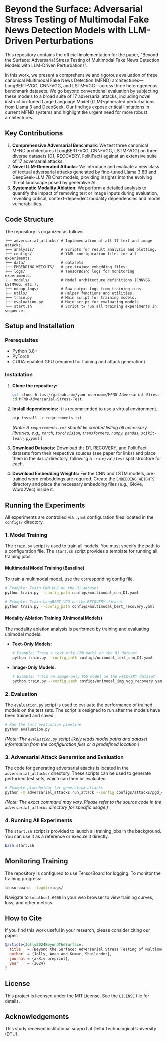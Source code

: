 # Beyond the Surface: Adversarial Stress Testing of Multimodal Fake News Detection Models with LLM-Driven Perturbations

This repository contains the official implementation for the paper, "Beyond the Surface: Adversarial Stress Testing of Multimodal Fake News Detection Models with LLM-Driven Perturbations".

In this work, we present a comprehensive and rigorous evaluation of three canonical Multimodal Fake News Detection (MFND) architectures—LongBERT-VGG, CNN-VGG, and LSTM-VGG—across three heterogeneous benchmark datasets. We go beyond conventional evaluation by subjecting these models to a broad suite of 17 adversarial attacks, including novel instruction-tuned Large Language Model (LLM)-generated perturbations from Llama 3 and DeepSeek. Our findings expose critical limitations in current MFND systems and highlight the urgent need for more robust architectures.

[](https://www.google.com/search?q=./FND3_paper_els__Aman_Jolly_Copy_-4.pdf)

## Key Contributions

1.  **Comprehensive Adversarial Benchmark**: We test three canonical MFND architectures (LongBERT-VGG, CNN-VGG, LSTM-VGG) on three diverse datasets (D1, RECOVERY, PolitiFact) against an extensive suite of 17 adversarial attacks.
2.  **Novel LLM-Generated Attacks**: We introduce and evaluate a new class of textual adversarial attacks generated by fine-tuned Llama 3 8B and DeepSeek-LLM 7B Chat models, providing insights into the evolving threat landscape posed by generative AI.
3.  **Systematic Modality Ablation**: We perform a detailed analysis to quantify the impact of removing text or image inputs during evaluation, revealing critical, context-dependent modality dependencies and model vulnerabilities.

## Code Structure

The repository is organized as follows:

```
├── adversarial_attacks/ # Implementation of all 17 text and image attacks.
├── analysis/            # Scripts for result analysis and plotting.
├── configs/             # YAML configuration files for all experiments.
├── data/                # datasets.
├── EMBEDDING_WEIGHTS/   # pre-trained embedding files.
├── logs/                # TensorBoard logs for monitoring experiments.
├── models/              # Model architecture definitions (CNNVGG, LSTMVGG, etc.).
├── nohup_logs/          # Raw output logs from training runs.
├── utils/               # Helper functions and utilities.
├── train.py             # Main script for training models.
├── evaluation.py        # Main script for evaluating models.
└── start.sh             # Script to run all training experiments in sequence.
```

## Setup and Installation

### Prerequisites

  * Python 3.8+
  * PyTorch
  * CUDA-enabled GPU (required for training and attack generation)

### Installation

1.  **Clone the repository:**

    ```bash
    git clone https://github.com/your-username/MFND-Adversarial-Stress-Test.git
    cd MFND-Adversarial-Stress-Test
    ```

2.  **Install dependencies:**
    It is recommended to use a virtual environment.

    ```bash
    pip install -r requirements.txt
    ```

    *(Note: A `requirements.txt` should be created listing all necessary libraries, e.g., `torch`, `torchvision`, `transformers`, `numpy`, `pandas`, `scikit-learn`, `pyyaml`.)*

3.  **Download Datasets:**
    Download the D1, RECOVERY, and PolitiFact datasets from their respective sources (see paper for links) and place them in the `data/` directory, following a `train/val/test` split structure for each.

4.  **Download Embedding Weights:**
    For the CNN and LSTM models, pre-trained word embeddings are required. Create the `EMBEDDING_WEIGHTS` directory and place the necessary embedding files (e.g., GloVe, Word2Vec) inside it.

## Running the Experiments

All experiments are controlled via `.yaml` configuration files located in the `configs/` directory.

### 1\. Model Training

The `train.py` script is used to train all models. You must specify the path to a configuration file. The `start.sh` script provides a template for running all training jobs.

#### Multimodal Model Training (Baseline)

To train a multimodal model, use the corresponding config file.

```bash
# Example: Train CNN-VGG on the D1 dataset
python train.py --config_path configs/multimodal_cnn_D1.yaml

# Example: Train LongBERT-VGG on the RECOVERY dataset
python train.py --config_path configs/multimodal_bert_recovery.yaml
```

#### Modality Ablation Training (Unimodal Models)

The modality ablation analysis is performed by training and evaluating unimodal models.

  * **Text-Only Models:**
    ```bash
    # Example: Train a text-only CNN model on the D1 dataset
    python train.py --config_path configs/unimodal_text_cnn_D1.yaml
    ```
  * **Image-Only Models:**
    ```bash
    # Example: Train an image-only VGG model on the RECOVERY dataset
    python train.py --config_path configs/unimodal_img_vgg_recovery.yaml
    ```

### 2\. Evaluation

The `evaluation.py` script is used to evaluate the performance of trained models on the test sets. The script is designed to run after the models have been trained and saved.

```bash
# Run the full evaluation pipeline
python evaluation.py
```

*(Note: The `evaluation.py` script likely reads model paths and dataset information from the configuration files or a predefined location.)*

### 3\. Adversarial Attack Generation and Evaluation

The code for generating adversarial attacks is located in the `adversarial_attacks/` directory. These scripts can be used to generate perturbed test sets, which can then be evaluated.

```bash
# Example placeholder for generating attacks
python -m adversarial_attacks.run_attack --config configs/attacks/pgd_cnn_d1.yaml
```

*(Note: The exact command may vary. Please refer to the source code in the `adversarial_attacks` directory for specific usage.)*

### 4\. Running All Experiments

The `start.sh` script is provided to launch all training jobs in the background. You can use it as a reference or execute it directly.

```bash
bash start.sh
```

## Monitoring Training

The repository is configured to use TensorBoard for logging. To monitor the training progress:

```bash
tensorboard --logdir=logs/
```

Navigate to `localhost:6006` in your web browser to view training curves, loss, and other metrics.

## How to Cite

If you find this work useful in your research, please consider citing our paper:

```bibtex
@article{Jolly2024BeyondTheSurface,
  title   = {Beyond the Surface: Adversarial Stress Testing of Multimodal Fake News Detection Models with LLM-Driven Perturbations},
  author  = {Jolly, Aman and Kumar, Shailender},
  journal = {arXiv preprint},
  year    = {2024}
}
```

## License

This project is licensed under the MIT License. See the `LICENSE` file for details.

## Acknowledgements

This study received institutional support at Delhi Technological University (DTU).
